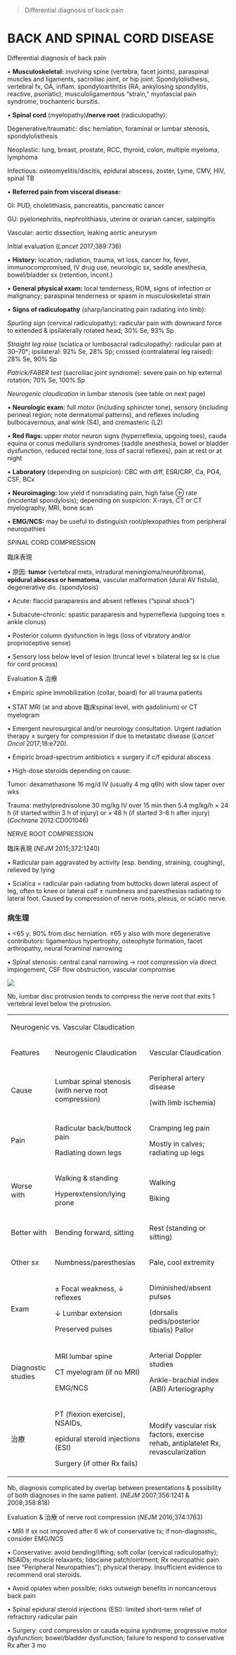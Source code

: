 

> Differential diagnosis of back pain


# BACK AND SPINAL CORD DISEASE

Differential diagnosis of back pain

• **Musculoskeletal:** involving spine (vertebra, facet joints), paraspinal muscles and ligaments, sacroiliac joint, or hip joint. Spondylolisthesis, vertebral fx, OA, inflam. spondyloarthritis (RA, ankylosing spondylitis, reactive, psoriatic), musculoligamentous “strain,” myofascial pain syndrome, trochanteric bursitis.

• **Spinal cord** (myelopathy)**/nerve root** (radiculopathy):

Degenerative/traumatic: disc herniation, foraminal or lumbar stenosis, spondylolisthesis

Neoplastic: lung, breast, prostate, RCC, thyroid, colon, multiple myeloma, lymphoma

Infectious: osteomyelitis/discitis, epidural abscess, zoster, Lyme, CMV, HIV, spinal TB

• **Referred pain from visceral disease:**

GI: PUD, cholelithiasis, pancreatitis, pancreatic cancer

GU: pyelonephritis, nephrolithiasis, uterine or ovarian cancer, salpingitis

Vascular: aortic dissection, leaking aortic aneurysm

Initial evaluation (_Lancet_ 2017;389:736)

• **History:** location, radiation, trauma, wt loss, cancer hx, fever, immunocompromised, IV drug use, neurologic sx, saddle anesthesia, bowel/bladder sx (retention, incont.)

• **General physical exam:** local tenderness, ROM, signs of infection or malignancy; paraspinal tenderness or spasm in musculoskeletal strain

• **Signs of radiculopathy** (sharp/lancinating pain radiating into limb):

_Spurling sign_ (cervical radiculopathy): radicular pain with downward force to extended & ipsilaterally rotated head; 30% Se, 93% Sp

_Straight leg raise_ (sciatica or lumbosacral radiculopathy): radicular pain at 30–70°; ipsilateral: 92% Se, 28% Sp; crossed (contralateral leg raised): 28% Se, 90% Sp

_Patrick/FABER test_ (sacroiliac joint syndrome): severe pain on hip external rotation; 70% Se, 100% Sp

_Neurogenic claudication_ in lumbar stenosis (see table on next page)

• **Neurologic exam:** full motor (including sphincter tone), sensory (including perineal region; note dermatomal patterns), and reflexes including bulbocavernous, anal wink (S4), and cremasteric (L2)

• **Red flags:** upper motor neuron signs (hyperreflexia, upgoing toes), cauda equina or conus medullaris syndromes (saddle anesthesia, bowel or bladder dysfunction, reduced rectal tone, loss of sacral reflexes), pain at rest or at night

• **Laboratory** (depending on suspicion): CBC with diff, ESR/CRP, Ca, PO4, CSF, BCx

• **Neuroimaging:** low yield if nonradiating pain, high false ⊕ rate (incidental spondylosis); depending on suspicion: X-rays, CT or CT myelography, MRI, bone scan

• **EMG/NCS:** may be useful to distinguish root/plexopathies from peripheral neuropathies

SPINAL CORD COMPRESSION

臨床表現

• 原因: **tumor** (vertebral mets, intradural meningioma/neurofibroma), **epidural abscess or hematoma**, vascular malformation (dural AV fistula), degenerative dis. (spondylosis)

• Acute: flaccid paraparesis and absent reflexes (“spinal shock”)

• Subacute–chronic: spastic paraparesis and hyperreflexia (upgoing toes ± ankle clonus)

• Posterior column dysfunction in legs (loss of vibratory and/or proprioceptive sense)

• Sensory loss below level of lesion (truncal level ± bilateral leg sx is clue for cord process)

Evaluation & 治療

• Empiric spine immobilization (collar, board) for all trauma patients

• STAT MRI (at and above 臨床spinal level, with gadolinium) or CT myelogram

• Emergent neurosurgical and/or neurology consultation. Urgent radiation therapy ± surgery for compression if due to metastatic disease (_Lancet Oncol_ 2017;18:e720).

• Empiric broad-spectrum antibiotics ± surgery if c/f epidural abscess

• High-dose steroids depending on cause:

Tumor: dexamethasone 16 mg/d IV (usually 4 mg q6h) with slow taper over wks

Trauma: methylprednisolone 30 mg/kg IV over 15 min then 5.4 mg/kg/h × 24 h (if started within 3 h of injury) or × 48 h (if started 3–8 h after injury) (_Cochrane_ 2012:CD001046)

NERVE ROOT COMPRESSION

臨床表現 (_NEJM_ 2015;372:1240)

• Radicular pain aggravated by activity (esp. bending, straining, coughing), relieved by lying

• Sciatica = radicular pain radiating from buttocks down lateral aspect of leg, often to knee or lateral calf ± numbness and paresthesias radiating to lateral foot. Caused by compression of nerve roots, plexus, or sciatic nerve.

### 病生理

• <65 y: 90% from disc herniation. ≥65 y also with more degenerative contributors: ligamentous hypertrophy, osteophyte formation, facet arthropathy, neural foraminal narrowing

• Spinal stenosis: central canal narrowing → root compression via direct impingement, CSF flow obstruction, vascular compromise

![](https://i.imgur.com/kKfMMpw.jpg)

Nb, lumbar disc protrusion tends to compress the nerve root that exits 1 vertebral level below the protrusion.

<table><colgroup><col> <col> <col></colgroup><tbody><tr><td colspan="3"><p>Neurogenic vs. Vascular Claudication</p></td></tr><tr><td><p>Features</p></td><td><p>Neurogenic Claudication</p></td><td><p>Vascular Claudication</p></td></tr><tr><td><p>Cause</p></td><td><p>Lumbar spinal stenosis (with nerve root compression)</p></td><td><p>Peripheral artery disease</p><p>(with limb ischemia)</p></td></tr><tr><td><p>Pain</p></td><td><p>Radicular back/buttock pain</p><p>Radiating down legs</p></td><td><p>Cramping leg pain</p><p>Mostly in calves; radiating up legs</p></td></tr><tr><td><p>Worse with</p></td><td><p>Walking &amp; standing</p><p>Hyperextension/lying prone</p></td><td><p>Walking</p><p>Biking</p></td></tr><tr><td><p>Better with</p></td><td><p>Bending forward, sitting</p></td><td><p>Rest (standing or sitting)</p></td></tr><tr><td><p>Other sx</p></td><td><p>Numbness/paresthesias</p></td><td><p>Pale, cool extremity</p></td></tr><tr><td><p>Exam</p></td><td><p>± Focal weakness, ↓ reflexes</p><p>↓ Lumbar extension</p><p>Preserved pulses</p></td><td><p>Diminished/absent pulses</p><p>(dorsalis pedis/posterior tibialis) Pallor</p></td></tr><tr><td><p>Diagnostic studies</p></td><td><p>MRI lumbar spine</p><p>CT myelogram (if no MRI)</p><p>EMG/NCS</p></td><td><p>Arterial Doppler studies</p><p>Ankle-brachial index (ABI) Arteriography</p></td></tr><tr><td><p>治療</p></td><td><p>PT (flexion exercise), NSAIDs,</p><p>epidural steroid injections (ESI)</p><p>Surgery (if other Rx fails)</p></td><td><p>Modify vascular risk factors, exercise rehab, antiplatelet Rx, revascularization</p></td></tr></tbody></table>

Nb, diagnosis complicated by overlap between presentations & possibility of both diagnoses in the same patient. (_NEJM_ 2007;356:1241 & 2008;358:818)

Evaluation & 治療 of nerve root compression (_NEJM_ 2016;374:1763)

• MRI if sx not improved after 6 wk of conservative tx; if non-diagnostic, consider EMG/NCS

• Conservative: avoid bending/lifting; soft collar (cervical radiculopathy); NSAIDs; muscle relaxants; lidocaine patch/ointment; Rx neuropathic pain (see “Peripheral Neuropathies”); physical therapy. Insufficient evidence to recommend oral steroids.

• Avoid opiates when possible; risks outweigh benefits in noncancerous back pain

• Spinal epidural steroid injections (ESI): limited short-term relief of refractory radicular pain

• Surgery: cord compression or cauda equina syndrome; progressive motor dysfunction; bowel/bladder dysfunction; failure to respond to conservative Rx after 3 mo
